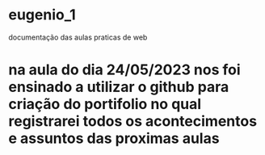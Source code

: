 # eugenio_1
documentação das aulas praticas de web

<h1> na aula do dia 24/05/2023 nos foi ensinado a utilizar o github para criação do portifolio no qual registrarei todos os acontecimentos e assuntos das proximas aulas<h1>
